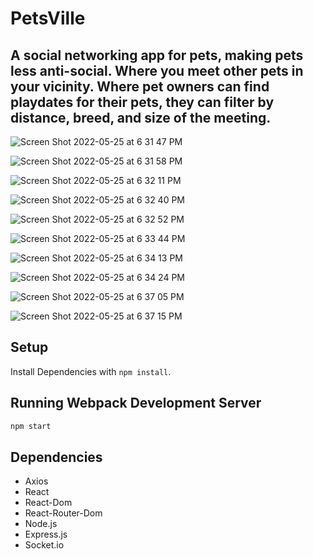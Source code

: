 # PetsVille 
##  A social networking app for pets, making pets less anti-social. Where you meet other pets in your vicinity. Where pet owners can find playdates for their pets, they can filter by distance, breed, and size of the meeting.

![Screen Shot 2022-05-25 at 6 31 47 PM](https://user-images.githubusercontent.com/96452610/170381485-7b58ff55-9259-482a-8b7e-7e35fc2ce61c.png)

![Screen Shot 2022-05-25 at 6 31 58 PM](https://user-images.githubusercontent.com/96452610/170381505-94534914-9c80-475b-a554-cca71bec3625.png)

![Screen Shot 2022-05-25 at 6 32 11 PM](https://user-images.githubusercontent.com/96452610/170381514-cbcfcd42-29b0-49d8-8009-a114379cf14e.png)

![Screen Shot 2022-05-25 at 6 32 40 PM](https://user-images.githubusercontent.com/96452610/170381564-672d9792-e420-4da2-9a11-27f21a4e7209.png)

![Screen Shot 2022-05-25 at 6 32 52 PM](https://user-images.githubusercontent.com/96452610/170381571-3d1f3c14-13eb-4ed4-b676-7252139bd1af.png)

![Screen Shot 2022-05-25 at 6 33 44 PM](https://user-images.githubusercontent.com/96452610/170381579-9fd93d23-4335-4b9f-bd89-25a2b0a44788.png)

![Screen Shot 2022-05-25 at 6 34 13 PM](https://user-images.githubusercontent.com/96452610/170381587-06e1adc9-ba7b-4d25-8417-bd80eac20c3d.png)

![Screen Shot 2022-05-25 at 6 34 24 PM](https://user-images.githubusercontent.com/96452610/170381596-7e2fde78-a9e5-4cc5-83e6-414b27ee2696.png)

![Screen Shot 2022-05-25 at 6 37 05 PM](https://user-images.githubusercontent.com/96452610/170381616-902a7d51-c388-4c8f-b07f-1e95d04dd156.png)

![Screen Shot 2022-05-25 at 6 37 15 PM](https://user-images.githubusercontent.com/96452610/170381688-449e6cbb-5606-451f-841e-f6f39a5f7fcd.png)

## Setup

Install Dependencies with `npm install`.

## Running Webpack Development Server

```sh
npm start
```

## Dependencies

* Axios
* React
* React-Dom
* React-Router-Dom
* Node.js
* Express.js
* Socket.io

